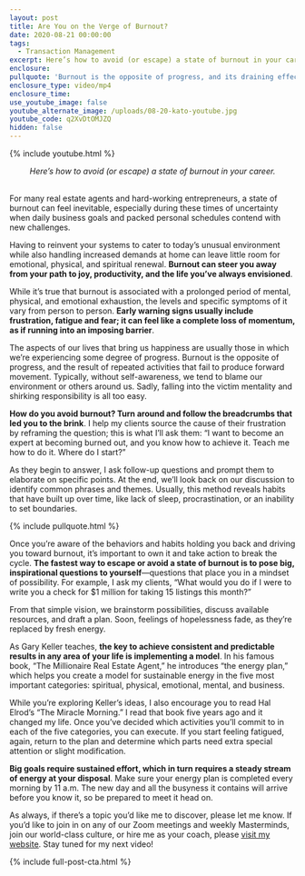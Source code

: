 ```yaml
---
layout: post
title: Are You on the Verge of Burnout?
date: 2020-08-21 00:00:00
tags:
  - Transaction Management
excerpt: Here’s how to avoid (or escape) a state of burnout in your career.
enclosure:
pullquote: 'Burnout is the opposite of progress, and its draining effect can be dangerous.'
enclosure_type: video/mp4
enclosure_time:
use_youtube_image: false
youtube_alternate_image: /uploads/08-20-kato-youtube.jpg
youtube_code: q2XvDtOMJZQ
hidden: false
---
```


{% include youtube.html %}

<center><em>Here&rsquo;s how to avoid (or escape) a state of burnout in your career.</em></center>

<br>For many real estate agents and hard-working entrepreneurs, a state of burnout can feel inevitable, especially during these times of uncertainty when daily business goals and packed personal schedules contend with new challenges.

Having to reinvent your systems to cater to today’s unusual environment while also handling increased demands at home can leave little room for emotional, physical, and spiritual renewal. **Burnout can steer you away from your path to joy, productivity, and the life you’ve always envisioned**.

While it’s true that burnout is associated with a prolonged period of mental, physical, and emotional exhaustion, the levels and specific symptoms of it vary from person to person. **Early warning signs usually include frustration, fatigue and fear; it can feel like a complete loss of momentum, as if running into an imposing barrier**.

The aspects of our lives that bring us happiness are usually those in which we’re experiencing some degree of progress. Burnout is the opposite of progress, and the result of repeated activities that fail to produce forward movement. Typically, without self-awareness, we tend to blame our environment or others around us. Sadly, falling into the victim mentality and shirking responsibility is all too easy.

**How do you avoid burnout? Turn around and follow the breadcrumbs that led you to the brink**. I help my clients source the cause of their frustration by reframing the question; this is what I’ll ask them: “I want to become an expert at becoming burned out, and you know how to achieve it. Teach me how to do it. Where do I start?”

As they begin to answer, I ask follow-up questions and prompt them to elaborate on specific points. At the end, we’ll look back on our discussion to identify common phrases and themes. Usually, this method reveals habits that have built up over time, like lack of sleep, procrastination, or an inability to set boundaries.

{% include pullquote.html %}

Once you’re aware of the behaviors and habits holding you back and driving you toward burnout, it’s important to own it and take action to break the cycle. **The fastest way to escape or avoid a state of burnout is to pose big, inspirational questions to yourself**—questions that place you in a mindset of possibility. For example, I ask my clients, “What would you do if I were to write you a check for $1 million for taking 15 listings this month?”

From that simple vision, we brainstorm possibilities, discuss available resources, and draft a plan. Soon, feelings of hopelessness fade, as they’re replaced by fresh energy.

As Gary Keller teaches, **the key to achieve consistent and predictable results in any area of your life is implementing a model**. In his famous book, “The Millionaire Real Estate Agent,” he introduces “the energy plan,” which helps you create a model for sustainable energy in the five most important categories: spiritual, physical, emotional, mental, and business.

While you’re exploring Keller’s ideas, I also encourage you to read Hal Elrod’s “The Miracle Morning.” I read that book five years ago and it changed my life. Once you’ve decided which activities you’ll commit to in each of the five categories, you can execute. If you start feeling fatigued, again, return to the plan and determine which parts need extra special attention or slight modification.

**Big goals require sustained effort, which in turn requires a steady stream of energy at your disposal**. Make sure your energy plan is completed every morning by 11 a.m. The new day and all the busyness it contains will arrive before you know it, so be prepared to meet it head on.

As always, if there’s a topic you’d like me to discover, please let me know. If you’d like to join in on any of our Zoom meetings and weekly Masterminds, join our world-class culture, or hire me as your coach, please <u><a target="_blank" rel="noopener" href="https://coachkato.com/">visit my website</a></u>. Stay tuned for my next video\!

{% include full-post-cta.html %}
